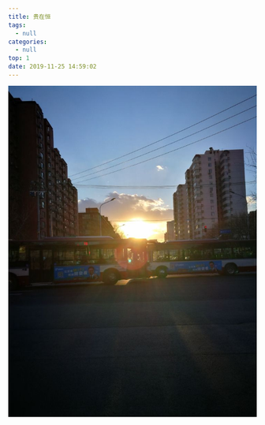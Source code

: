 ```yaml
---
title: 贵在恒
tags:
  - null
categories:
  - null
top: 1
date: 2019-11-25 14:59:02
---
```

![贵在恒](贵在恒/阳光.jpg)
